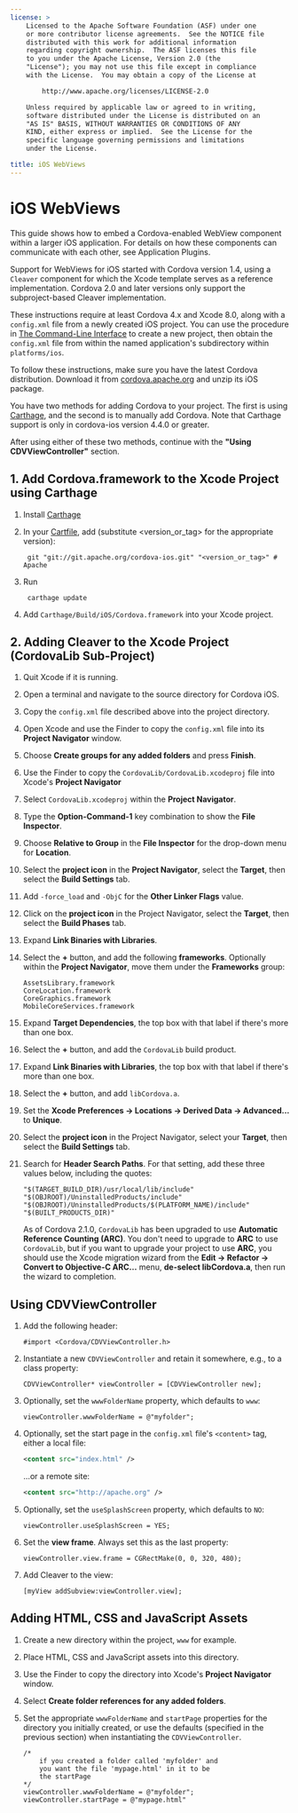 ```yaml
---
license: >
    Licensed to the Apache Software Foundation (ASF) under one
    or more contributor license agreements.  See the NOTICE file
    distributed with this work for additional information
    regarding copyright ownership.  The ASF licenses this file
    to you under the Apache License, Version 2.0 (the
    "License"); you may not use this file except in compliance
    with the License.  You may obtain a copy of the License at

        http://www.apache.org/licenses/LICENSE-2.0

    Unless required by applicable law or agreed to in writing,
    software distributed under the License is distributed on an
    "AS IS" BASIS, WITHOUT WARRANTIES OR CONDITIONS OF ANY
    KIND, either express or implied.  See the License for the
    specific language governing permissions and limitations
    under the License.

title: iOS WebViews
---
```


# iOS WebViews

This guide shows how to embed a Cordova-enabled WebView component
within a larger iOS application. For details on how these components
can communicate with each other, see Application Plugins.

Support for WebViews for iOS started with Cordova version 1.4, using a
`Cleaver` component for which the Xcode template serves as a reference
implementation.  Cordova 2.0 and later versions only support the
subproject-based Cleaver implementation.

These instructions require at least Cordova 4.x and Xcode 8.0, along
with a `config.xml` file from a newly created iOS project. You can use
the procedure in [The Command-Line Interface](../../cli/index.html) to create a new project,
then obtain the `config.xml` file from within the named application's
subdirectory within `platforms/ios`.

To follow these instructions, make sure you have the latest Cordova
distribution. Download it from
[cordova.apache.org](http://cordova.apache.org) and unzip its iOS
package.

You have two methods for adding Cordova to your project. The first is using [Carthage](https://github.com/Carthage/Carthage), and the 
second is to manually add Cordova. Note that Carthage support is only in cordova-ios version 4.4.0 or greater. 

After using either of these two methods, continue with the **"Using CDVViewController"** section.

## 1. Add Cordova.framework to the Xcode Project using Carthage

1. Install [Carthage](https://github.com/Carthage/Carthage)

1. In your [Cartfile](https://github.com/Carthage/Carthage/blob/master/Documentation/Artifacts.md#cartfile), add (substitute &lt;version_or_tag&gt; for the appropriate version):

        git "git://git.apache.org/cordova-ios.git" "<version_or_tag>" # Apache

1. Run 

        carthage update

1. Add `Carthage/Build/iOS/Cordova.framework` into your Xcode project.

## 2. Adding Cleaver to the Xcode Project (CordovaLib Sub-Project)

1. Quit Xcode if it is running.

1. Open a terminal and navigate to the source directory for Cordova
   iOS.

1. Copy the `config.xml` file described above into the project
   directory.

1. Open Xcode and use the Finder to copy the `config.xml` file into
   its __Project Navigator__ window.

1. Choose __Create groups for any added folders__ and press
   __Finish__.

1. Use the Finder to copy the `CordovaLib/CordovaLib.xcodeproj` file
   into Xcode's __Project Navigator__

1. Select `CordovaLib.xcodeproj` within the __Project Navigator__.

1. Type the __Option-Command-1__ key combination to show the __File
   Inspector__.

1. Choose __Relative to Group__ in the __File Inspector__ for the
   drop-down menu for __Location__.

1. Select the __project icon__ in the __Project Navigator__, select
   the __Target__, then select the __Build Settings__ tab.

1. Add `-force_load` and `-ObjC` for the __Other Linker Flags__ value.

1. Click on the __project icon__ in the Project Navigator, select the
   __Target__, then select the __Build Phases__ tab.

1. Expand __Link Binaries with Libraries__.

1. Select the __+__ button, and add the following __frameworks__.
   Optionally within the __Project Navigator__, move them under the
   __Frameworks__ group:

    ```
    AssetsLibrary.framework
    CoreLocation.framework
    CoreGraphics.framework
    MobileCoreServices.framework
    ```

1. Expand __Target Dependencies__, the top box with that label if
   there's more than one box.

1. Select the __+__ button, and add the `CordovaLib` build product.

1. Expand __Link Binaries with Libraries__, the top box with that label
  if there's more than one box.

1. Select the __+__ button, and add `libCordova.a`.

1. Set the __Xcode Preferences &rarr; Locations &rarr; Derived Data
   &rarr; Advanced...__ to __Unique__.

1. Select the __project icon__ in the Project Navigator, select your
   __Target__, then select the __Build Settings__ tab.

1. Search for __Header Search Paths__. For that setting, add these
   three values below, including the quotes:

    ```
    "$(TARGET_BUILD_DIR)/usr/local/lib/include"
    "$(OBJROOT)/UninstalledProducts/include"
    "$(OBJROOT)/UninstalledProducts/$(PLATFORM_NAME)/include"
    "$(BUILT_PRODUCTS_DIR)"
    ```

    As of Cordova 2.1.0, `CordovaLib` has been upgraded to use
    __Automatic Reference Counting (ARC)__. You don't need to upgrade
    to __ARC__ to use `CordovaLib`, but if you want to upgrade your
    project to use __ARC__, you should use the Xcode migration wizard
    from the __Edit &rarr; Refactor &rarr; Convert to Objective-C
    ARC...__ menu, __de-select libCordova.a__, then run the wizard to
    completion.

## Using CDVViewController

1. Add the following header:

    ```objective_c
    #import <Cordova/CDVViewController.h>
    ```

1. Instantiate a new `CDVViewController` and retain it somewhere,
   e.g., to a class property:

    ```objective_c
    CDVViewController* viewController = [CDVViewController new];
    ```

1. Optionally, set the `wwwFolderName` property, which defaults to `www`:

    ```objective_c
    viewController.wwwFolderName = @"myfolder";
    ```

1. Optionally, set the start page in the `config.xml` file's
   `<content>` tag, either a local file:

    ```xml
    <content src="index.html" />
    ```

    ...or a remote site:

    ```xml
    <content src="http://apache.org" />
    ```

1. Optionally, set the `useSplashScreen` property, which defaults to
   `NO`:

    ```objective_c
    viewController.useSplashScreen = YES;
    ```

1. Set the __view frame__. Always set this as the last property:

    ```objective_c
    viewController.view.frame = CGRectMake(0, 0, 320, 480);
    ```

1. Add Cleaver to the view:

    ```objective_c
    [myView addSubview:viewController.view];
    ```

## Adding HTML, CSS and JavaScript Assets

1. Create a new directory within the project, `www` for example.

1. Place HTML, CSS and JavaScript assets into this directory.

1. Use the Finder to copy the directory into Xcode's __Project
   Navigator__ window.

1. Select __Create folder references for any added folders__.

1. Set the appropriate `wwwFolderName` and `startPage` properties for
   the directory you initially created, or use the defaults (specified
   in the previous section) when instantiating the
   `CDVViewController`.

    ```objective_c
    /*
        if you created a folder called 'myfolder' and
        you want the file 'mypage.html' in it to be
        the startPage
    */
    viewController.wwwFolderName = @"myfolder";
    viewController.startPage = @"mypage.html"
    ```

